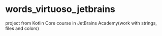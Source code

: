 # words_virtuoso_jetbrains
project from Kotlin Core course in JetBrains Academy(work with strings, files and colors)
